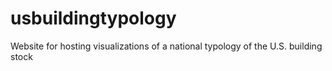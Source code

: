 # usbuildingtypology
Website for hosting visualizations of a national typology of the U.S. building stock
